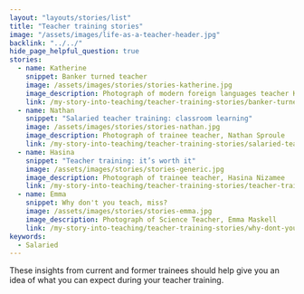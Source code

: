 ```yaml
---
layout: "layouts/stories/list"
title: "Teacher training stories"
image: "/assets/images/life-as-a-teacher-header.jpg"
backlink: "../../"
hide_page_helpful_question: true
stories:
  - name: Katherine
    snippet: Banker turned teacher
    image: /assets/images/stories/stories-katherine.jpg
    image_description: Photograph of modern foreign languages teacher Katherine Hills
    link: /my-story-into-teaching/teacher-training-stories/banker-turned-teacher
  - name: Nathan
    snippet: "Salaried teacher training: classroom learning"
    image: /assets/images/stories/stories-nathan.jpg
    image_description: Photograph of trainee teacher, Nathan Sproule
    link: /my-story-into-teaching/teacher-training-stories/salaried-teacher-training-classroom-learning
  - name: Hasina
    snippet: "Teacher training: it’s worth it"
    image: /assets/images/stories/stories-generic.jpg
    image_description: Photograph of trainee teacher, Hasina Nizamee
    link: /my-story-into-teaching/teacher-training-stories/teacher-training-its-worth-it
  - name: Emma
    snippet: Why don't you teach, miss?
    image: /assets/images/stories/stories-emma.jpg
    image_description: Photograph of Science Teacher, Emma Maskell
    link: /my-story-into-teaching/teacher-training-stories/why-dont-you-teach-miss
keywords:
  - Salaried
---
```


These insights from current and former trainees should help give you an idea of what you can expect during your teacher training.
